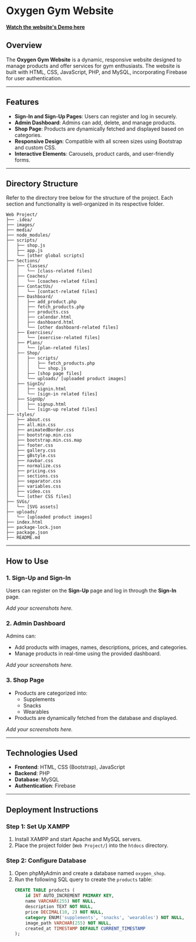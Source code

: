 ﻿# Oxygen Gym Website

[**Watch the website's Demo here**](https://youtu.be/0LLAJfMO0DY)

## Overview

The **Oxygen Gym Website** is a dynamic, responsive website designed to manage products and offer services for gym enthusiasts. The website is built with HTML, CSS, JavaScript, PHP, and MySQL, incorporating Firebase for user authentication.

---

## Features

- **Sign-In and Sign-Up Pages**: Users can register and log in securely.
- **Admin Dashboard**: Admins can add, delete, and manage products.
- **Shop Page**: Products are dynamically fetched and displayed based on categories.
- **Responsive Design**: Compatible with all screen sizes using Bootstrap and custom CSS.
- **Interactive Elements**: Carousels, product cards, and user-friendly forms.

---

## Directory Structure

Refer to the directory tree below for the structure of the project. Each section and functionality is well-organized in its respective folder.

```plaintext
Web Project/
├── .idea/
├── images/
├── media/
├── node_modules/
├── scripts/
│   ├── shop.js
│   ├── app.js
│   └── [other global scripts]
├── Sections/
│   ├── Classes/
│   │   └── [class-related files]
│   ├── Coaches/
│   │   └── [coaches-related files]
│   ├── ContactUs/
│   │   └── [contact-related files]
│   ├── Dashboard/
│   │   ├── add_product.php
│   │   ├── fetch_products.php
│   │   ├── products.css
│   │   ├── calendar.html
│   │   ├── dashboard.html
│   │   └── [other dashboard-related files]
│   ├── Exercises/
│   │   └── [exercise-related files]
│   ├── Plans/
│   │   └── [plan-related files]
│   ├── Shop/
│   │   ├── scripts/
│   │   │   ├── fetch_products.php
│   │   │   └── shop.js
│   │   ├── [shop page files]
│   │   └── uploads/ [uploaded product images]
│   ├── SignIn/
│   │   ├── signin.html
│   │   └── [sign-in related files]
│   ├── SignUp/
│   │   ├── signup.html
│   │   └── [sign-up related files]
├── styles/
│   ├── about.css
│   ├── all.min.css
│   ├── animatedBorder.css
│   ├── bootstrap.min.css
│   ├── bootstrap.min.css.map
│   ├── footer.css
│   ├── gallery.css
│   ├── gBstyle.css
│   ├── navbar.css
│   ├── normalize.css
│   ├── pricing.css
│   ├── sections.css
│   ├── separator.css
│   ├── variables.css
│   ├── video.css
│   └── [other CSS files]
├── SVGs/
│   └── [SVG assets]
├── uploads/
│   └── [uploaded product images]
├── index.html
├── package-lock.json
├── package.json
├── README.md
```

---

## How to Use

### 1. Sign-Up and Sign-In

Users can register on the **Sign-Up** page and log in through the **Sign-In** page.

_Add your screenshots here._

### 2. Admin Dashboard

Admins can:

- Add products with images, names, descriptions, prices, and categories.
- Manage products in real-time using the provided dashboard.

_Add your screenshots here._

### 3. Shop Page

- Products are categorized into:
  - Supplements
  - Snacks
  - Wearables
- Products are dynamically fetched from the database and displayed.

_Add your screenshots here._

---

## Technologies Used

- **Frontend**: HTML, CSS (Bootstrap), JavaScript
- **Backend**: PHP
- **Database**: MySQL
- **Authentication**: Firebase

---

## Deployment Instructions

### Step 1: Set Up XAMPP

1. Install XAMPP and start Apache and MySQL servers.
2. Place the project folder (`Web Project/`) into the `htdocs` directory.

### Step 2: Configure Database

1. Open phpMyAdmin and create a database named `oxygen_shop`.
2. Run the following SQL query to create the `products` table:
   ```sql
   CREATE TABLE products (
       id INT AUTO_INCREMENT PRIMARY KEY,
       name VARCHAR(255) NOT NULL,
       description TEXT NOT NULL,
       price DECIMAL(10, 2) NOT NULL,
       category ENUM('supplements', 'snacks', 'wearables') NOT NULL,
       image_path VARCHAR(255) NOT NULL,
       created_at TIMESTAMP DEFAULT CURRENT_TIMESTAMP
   );
   ```
